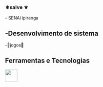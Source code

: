 ### ⚜salve ⚜

<!--
**Jorgx1974/jorgx1974** is a ✨ _special_ ✨ repository because its `README.md` (this file) appears on your GitHub profile.



🔭 Atualmente estou deseempregrado
- 🌱 Atualmente estou aprendendo pogramação
- 👯 Procuro colaboração por enquanto nada
- 🤔 Estou procurando ajuda com a vida
- 💬 Pergunte-me sobre jogos e filmes
- 📫 Como chegar até mim: converse

- ⚡ Curiosidade: calmo
-->- SENAi ipiranga
-Desenvolvimento de sistema
-
-👾jogos👾
## Ferramentas e Tecnologias

<img src="https://cdn.jsdelivr.net/gh/devicons/devicon/icons/github/github-original.svg" width="40" />

